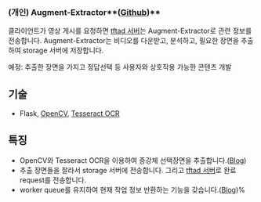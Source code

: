 
### **(개인)** Augment-Extractor**([Github](https://github.com/bnbnac/augment-extractor))**

클라이언트가 영상 게시를 요청하면 [tftad 서버](https://github.com/bnbnac/tftad)는 Augment-Extractor로 관련 정보를 전송합니다. Augment-Extractor는 비디오를 다운받고, 분석하고, 필요한 장면을 추출하여 storage 서버에 저장합니다.

예정: 추출한 장면을 가지고 정답선택 등 사용자와 상호작용 가능한 콘텐츠 개발

## 기술

- Flask, [OpenCV](https://github.com/opencv/opencv), [Tesseract OCR](https://github.com/tesseract-ocr/tesseract)

## 특징

- OpenCV와 Tesseract OCR을 이용하여 증강체 선택장면을 추출합니다.([Blog](https://velog.io/@bnbnac/OpenCV%EC%99%80-Tesseract-OCR%EC%9D%84-%EC%9D%B4%EC%9A%A9%ED%95%98%EC%97%AC-%EC%A6%9D%EA%B0%95%EC%B2%B4-%EC%84%A0%ED%83%9D%EC%9E%A5%EB%A9%B4-%EC%B6%94%EC%B6%9C%ED%95%98%EA%B8%B0))
- 추출 장면들을 잘라서 storage 서버에 전송합니다. 그리고 [tftad 서버](https://github.com/bnbnac/tftad)로 완료 request를 전송합니다.
- worker queue를 유지하여 현재 작업 정보 반환하는 기능을 갖습니다.([Blog](https://velog.io/@bnbnac/worker-queue%EB%A5%BC-%EC%9C%A0%EC%A7%80%ED%95%98%EC%97%AC-%ED%98%84%EC%9E%AC-%EC%9E%91%EC%97%85-%EC%A0%95%EB%B3%B4-%EB%B0%98%ED%99%98%ED%95%98%EA%B8%B0))%